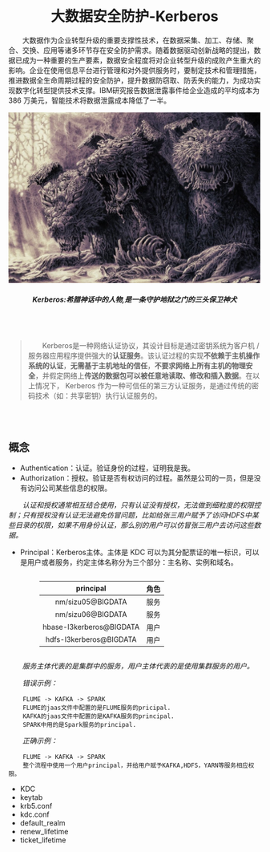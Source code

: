 <h1><center>大数据安全防护-Kerberos</center></h1>

&emsp;&emsp;大数据作为企业转型升级的重要支撑性技术，在数据采集、加工、存储、聚合、交换、应用等诸多环节存在安全防护需求。随着数据驱动创新战略的提出，数据已成为一种重要的生产要素，数据安全程度将对企业转型升级的成败产生重大的影响。企业在使用信息平台进行管理和对外提供服务时，要制定技术和管理措施，推进数据全生命周期过程的安全防护，提升数据防窃取、防丢失的能力，为成功实现数字化转型提供技术支撑。IBM研究报告数据泄露事件给企业造成的平均成本为 386 万美元，智能技术将数据泄露成本降低了一半。


![example](picture/1.png)

<h5><center>Kerberos:希腊神话中的人物,是一条守护地狱之门的三头保卫神犬</center></h5>

<br/>
<br/>



>&emsp;&emsp;Kerberos是一种网络认证协议，其设计目标是通过密钥系统为客户机 / 服务器应用程序提供强大的**认证服务**。该认证过程的实现**不依赖于主机操作系统的认证**，**无需基于主机地址的信任**，**不要求网络上所有主机的物理安全**，并假定网络上**传送的数据包可以被任意地读取、修改和插入数据**。在以上情况下， Kerberos 作为一种可信任的第三方认证服务，是通过传统的密码技术（如：共享密钥）执行认证服务的。

<br/>
<br/>

<h2>概念</h2>

* Authentication：认证。验证身份的过程，证明我是我。
* Authorization：授权。验证是否有权访问的过程。虽然是公司的一员，但是没有访问公司某些信息的权限。

*&emsp;&emsp;认证和授权通常相互结合使用，只有认证没有授权，无法做到细粒度的权限控制；只有授权没有认证无法避免仿冒问题，比如给张三用户赋予了访问HDFS中某些目录的权限，如果不用身份认证，那么别的用户可以仿冒张三用户去访问这些数据。*

* Principal：Kerberos主体。主体是 KDC 可以为其分配票证的唯一标识，可以是用户或者服务，约定主体名称分为三个部分：主名称、实例和域名。

    <div class="indentation_1">

     principal|角色
     |:-:|:-:|
    |nm/sizu05@BIGDATA|服务|
    |nm/sizu06@BIGDATA|服务|
    |hbase-l3kerberos@BIGDATA|用户|
    |hdfs-l3kerberos@BIGDATA|用户|
    </div>

*&emsp;&emsp;服务主体代表的是集群中的服务，用户主体代表的是使用集群服务的用户。*

*&emsp;&emsp;错误示例：*

```
    FLUME -> KAFKA -> SPARK 
    FLUME的jaas文件中配置的是FLUME服务的pricipal.
    KAFKA的jaas文件中配置的是KAFKA服务的principal.
    SPARK中用的是Spark服务的principal.
```

*&emsp;&emsp;正确示例：*

```
    FLUME -> KAFKA -> SPARK 
    整个流程中使用一个用户principal，并给用户赋予KAFKA,HDFS，YARN等服务相应权限。
```

* KDC
* keytab
* krb5.conf
* kdc.conf
* default_realm
* renew_lifetime
* ticket_lifetime


<style>
    .indentation_1 {
    width: auto;
    display: table;
    margin-left: 1cm;
    margin-right: auto;
    }
    .indentation_2 {
    width: auto;
    display: table;
    margin-left: 1.5cm;
    margin-right: auto;
    }
    .indentation_3 {
    width: auto;
    display: table;
    margin-left: 3cm;
    margin-right: auto;
    }
    .center {
    width: auto;
    display: table;
    margin-left: auto;
    margin-right: auto;
    }
</style>

